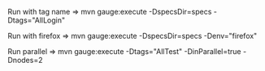 
Run with tag name => mvn gauge:execute -DspecsDir=specs -Dtags="AllLogin"

Run with firefox  => mvn gauge:execute -DspecsDir=specs -Denv="firefox" 

Run parallel => mvn gauge:execute -Dtags="AllTest"  -DinParallel=true -Dnodes=2


